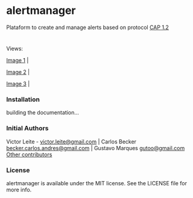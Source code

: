 # alertmanager
Plataform to create and manage alerts based on protocol [CAP 1.2](http://docs.oasis-open.org/emergency/cap/v1.2/CAP-v1.2-os.html)

# 
Views:

[Image 1](https://github.com/victorfleite/alertmanager/blob/master/assets/imgs/alertas_tela_2.png) |

[Image 2](https://github.com/victorfleite/alertmanager/blob/master/assets/imgs/alertas_tela_3.png) |

[Image 3](https://github.com/victorfleite/alertmanager/blob/master/assets/imgs/alertas_tela_4.png) |



### Installation
building the documentation...

### Initial Authors
Victor Leite - <victor.leite@gmail.com> | 
Carlos Becker <becker.carlos.andres@gmail.com> | 
Gustavo Marques <gutoo@gmail.com>
[Other contributors](https://github.com/victorfleite/alertmanager/graphs/contributors)

### License
alertmanager is available under the MIT license. See the LICENSE file for more info.
